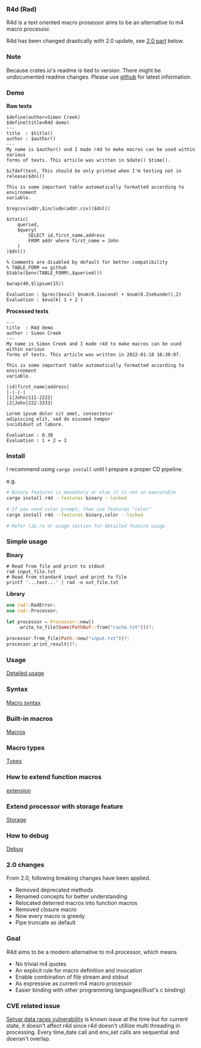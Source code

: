 ### R4d (Rad)

R4d is a text oriented macro prosessor aims to be an alternative to m4 macro
processor.

R4d has been changed drastically with 2.0 update, see [2.0 part](#2.0) below.

### Note

Because crates.io's readme is tied to version. There might be undocumented
readme changes. Please use [github](https://github.com/simhyeon/r4d) for
latest information.

### Demo

**Raw texts**
```text
$define(author=Simon Creek)
$define(title=R4d demo)
---
title  : $title()
author : $author()
---
My name is $author() and I made r4d to make macros can be used within various
forms of texts. This article was written in $date() $time().

$ifdef(test, This should be only printed when I'm testing not in release)$dnl()

This is some important table automatically formatted according to environment
variable.

$regcsv(addr,$include(addr.csv))$dnl()

$static(
    queried,
    $query(
        SELECT id,first_name,address 
        FROM addr where first_name = John
    )
)$dnl()

% Comments are disabled by default for better compatibility
% TABLE_FORM == github
$table($env(TABLE_FORM),$queried())

$wrap(40,$lipsum(15))

Evaluation : $prec($eval( $num(0.1second) + $num(0.2sekunde)),2)
Evaluation : $evalk( 1 + 2 )
```
**Processed texts**
```
---
title  : R4d demo
author : Simon Creek
---
My name is Simon Creek and I made r4d to make macros can be used within various
forms of texts. This article was written in 2022-01-18 16:38:07.

This is some important table automatically formatted according to environment
variable.

|id|first_name|address|
|-|-|-|
|1|John|111-2222|
|2|John|222-3333|

Lorem ipsum dolor sit amet, consectetur
adipiscing elit, sed do eiusmod tempor
incididunt ut labore.

Evaluation : 0.30
Evaluation : 1 + 2 = 3
```

### Install

I recommend using ```cargo install``` until I prepare a proper CD
pipeline.

e.g.

```bash
# Binary features is mandatory or else it is not an executable
cargo install r4d --features binary --locked

# If you need color prompt, then use features "color"
cargo install r4d --features binary,color --locked

# Refer lib.rs or usage section for detailed feature usage
```

### Simple usage

**Binary**
```
# Read from file and print to stdout 
rad input_file.txt
# Read from standard input and print to file
printf '...text...' | rad -o out_file.txt
```

**Library**
```rust
use rad::RadError;
use rad::Processor;

let processor = Processor::new()
    .write_to_file(Some(PathBuf::from("cache.txt")))?;

processor.from_file(Path::new("input.txt"))?;
processor.print_result()?;
```

### Usage

[Detailed usage](./docs/usage.md)

### Syntax 

[Macro syntax](./docs/macro_syntax.md)

### Built-in macros

[Macros](./docs/macro_indices.md)

### Macro types

[Types](./docs/macro_types.md)

### How to extend function macros

[extension](./docs/ext.md)

### Extend processor with storage feature

[Storage](./docs/storage.md)

### How to debug

[Debug](./docs/debug.md)

### 2.0 changes

From 2.0, following breaking changes have been applied. 

- Removed deprecated methods
- Renamed concepts for better understanding
- Relocated deterred macros into function macros
- Removed closure macro
- Now every macro is greedy
- Pipe truncate as default

### Goal

R4d aims to be a modern alternative to m4 processor, which means

- No trivial m4 quotes
- An explicit rule for macro definition and invocation
- Enable combination of file stream and stdout
- As expressive as current m4 macro processor
- Easier binding with other programming languages(Rust's c binding)

### CVE related issue

[Setvar data races
vulnerability](https://nvd.nist.gov/vuln/detail/CVE-2020-26235) is known issue
at the time but for current state, it doesn't affect r4d since r4d doesn't
utillize multi threading in processing. Every time,date call and env_set calls
are sequential and doensn't overlap.
